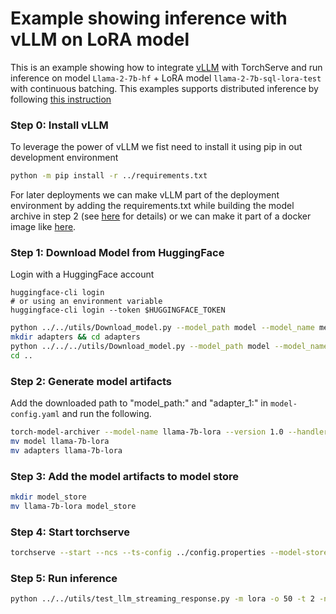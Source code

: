 # Example showing inference with vLLM on LoRA model

This is an example showing how to integrate [vLLM](https://github.com/vllm-project/vllm) with TorchServe and run inference on model `Llama-2-7b-hf` + LoRA model `llama-2-7b-sql-lora-test` with continuous batching.
This examples supports distributed inference by following [this instruction](../Readme.md#distributed-inference)

### Step 0: Install vLLM

To leverage the power of vLLM we fist need to install it using pip in out development environment
```bash
python -m pip install -r ../requirements.txt
```
For later deployments we can make vLLM part of the deployment environment by adding the requirements.txt while building the model archive in step 2 (see [here](../../../../model-archiver/README.md#model-specific-custom-python-requirements) for details) or we can make it part of a docker image like [here](../../../../docker/Dockerfile.llm).

### Step 1: Download Model from HuggingFace

Login with a HuggingFace account
```
huggingface-cli login
# or using an environment variable
huggingface-cli login --token $HUGGINGFACE_TOKEN
```

```bash
python ../../utils/Download_model.py --model_path model --model_name meta-llama/Llama-2-7b-chat-hf --use_auth_token True
mkdir adapters && cd adapters
python ../../../utils/Download_model.py --model_path model --model_name yard1/llama-2-7b-sql-lora-test --use_auth_token True
cd ..
```

### Step 2: Generate model artifacts

Add the downloaded path to "model_path:" and "adapter_1:" in `model-config.yaml` and run the following.

```bash
torch-model-archiver --model-name llama-7b-lora --version 1.0 --handler vllm_handler --config-file model-config.yaml --archive-format no-archive
mv model llama-7b-lora
mv adapters llama-7b-lora
```

### Step 3: Add the model artifacts to model store

```bash
mkdir model_store
mv llama-7b-lora model_store
```

### Step 4: Start torchserve

```bash
torchserve --start --ncs --ts-config ../config.properties --model-store model_store --models llama-7b-lora --disable-token-auth --enable-model-api
```

### Step 5: Run inference

```bash
python ../../utils/test_llm_streaming_response.py -m lora -o 50 -t 2 -n 4 --prompt-text "@prompt.json" --prompt-json
```
